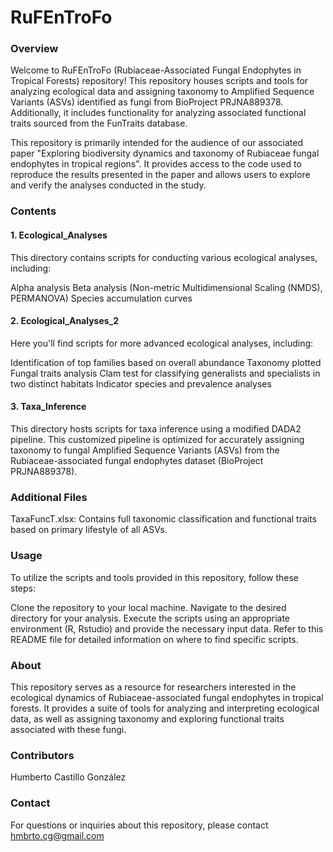 # **RuFEnTroFo**

### **Overview**

Welcome to RuFEnTroFo (Rubiaceae-Associated Fungal Endophytes in Tropical Forests) repository! This repository houses scripts and tools for analyzing ecological data and assigning taxonomy to Amplified Sequence Variants (ASVs) identified as fungi from BioProject PRJNA889378. Additionally, it includes functionality for analyzing associated functional traits sourced from the FunTraits database.

This repository is primarily intended for the audience of our associated paper "Exploring biodiversity dynamics and taxonomy of Rubiaceae fungal endophytes in tropical regions". It provides access to the code used to reproduce the results presented in the paper and allows users to explore and verify the analyses conducted in the study.

### **Contents**

#### 1. Ecological_Analyses
This directory contains scripts for conducting various ecological analyses, including:

Alpha analysis
Beta analysis (Non-metric Multidimensional Scaling (NMDS), PERMANOVA)
Species accumulation curves

#### 2. Ecological_Analyses_2
Here you'll find scripts for more advanced ecological analyses, including:

Identification of top families based on overall abundance
Taxonomy plotted
Fungal traits analysis
Clam test for classifying generalists and specialists in two distinct habitats
Indicator species and prevalence analyses

#### 3. Taxa_Inference
This directory hosts scripts for taxa inference using a modified DADA2 pipeline. This customized pipeline is optimized for accurately assigning taxonomy to fungal Amplified Sequence Variants (ASVs) from the Rubiaceae-associated fungal endophytes dataset (BioProject PRJNA889378).

### **Additional Files**
TaxaFuncT.xlsx: Contains full taxonomic classification and functional traits based on primary lifestyle of all ASVs.

### **Usage**
To utilize the scripts and tools provided in this repository, follow these steps:

Clone the repository to your local machine.
Navigate to the desired directory for your analysis.
Execute the scripts using an appropriate environment (R, Rstudio) and provide the necessary input data.
Refer to this README file for detailed information on where to find specific scripts.

### **About**
This repository serves as a resource for researchers interested in the ecological dynamics of Rubiaceae-associated fungal endophytes in tropical forests. It provides a suite of tools for analyzing and interpreting ecological data, as well as assigning taxonomy and exploring functional traits associated with these fungi.

### **Contributors**
Humberto Castillo González

### **Contact**
For questions or inquiries about this repository, please contact hmbrto.cg@gmail.com

